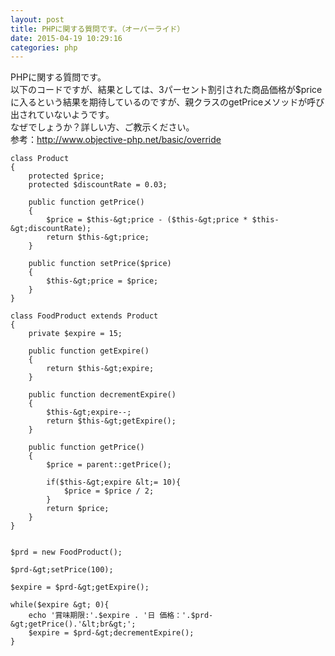 ```yaml
---
layout: post
title: PHPに関する質問です。（オーバーライド）
date: 2015-04-19 10:29:16
categories: php
---
```

<p>PHPに関する質問です。<br>
以下のコードですが、結果としては、3パーセント割引された商品価格が$priceに入るという結果を期待しているのですが、親クラスのgetPriceメソッドが呼び出されていないようです。<br>
なぜでしょうか？詳しい方、ご教示ください。<br>
参考：<a href="http://www.objective-php.net/basic/override" rel="nofollow">http://www.objective-php.net/basic/override</a></p>

```
class Product
{
    protected $price;
    protected $discountRate = 0.03;

    public function getPrice()
    {
        $price = $this-&gt;price - ($this-&gt;price * $this-&gt;discountRate);
        return $this-&gt;price;
    }

    public function setPrice($price)
    {
        $this-&gt;price = $price;
    }
}

class FoodProduct extends Product
{
    private $expire = 15;

    public function getExpire()
    {
        return $this-&gt;expire;
    }

    public function decrementExpire()
    {
        $this-&gt;expire--;
        return $this-&gt;getExpire();
    }

    public function getPrice()
    {
        $price = parent::getPrice();

        if($this-&gt;expire &lt;= 10){
            $price = $price / 2;
        }
        return $price;
    }
}


$prd = new FoodProduct();

$prd-&gt;setPrice(100);

$expire = $prd-&gt;getExpire();

while($expire &gt; 0){
    echo '賞味期限:'.$expire . '日 価格：'.$prd-&gt;getPrice().'&lt;br&gt;';
    $expire = $prd-&gt;decrementExpire();
}
```
